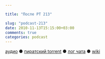 ```yaml
---

title: "После РТ 213"

slug: "podcast-213"
date: 2010-11-13T15:15:00+03:00
comments: true
categories: podcast
---
```

[аудио](http://cdn.radio-t.com/rt213post.mp3) ● [пиратский torrent](http://pirates.radio-t.com/torrents/rt213post.mp3.torrent) ● [лог чата](http://chat.radio-t.com/logs/radio-t-213.html) ● [wiki](http://wiki.radio-t.com/%D0%9F%D0%BE%D1%81%D0%BB%D0%B5_%D0%A0%D0%A2_213)<audio src="http://cdn.radio-t.com/rt213post.mp3" preload="none">
